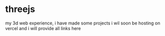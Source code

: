 # threejs
 my 3d web experience,
i have made some projects 
i wil soon be hosting on vercel
and i will provide all links here 
